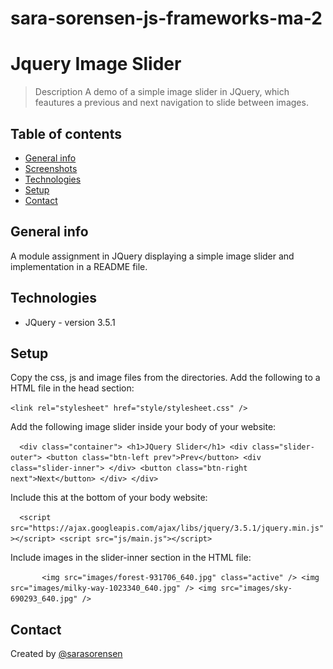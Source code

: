 # sara-sorensen-js-frameworks-ma-2

# Jquery Image Slider
> Description
A demo of a simple image slider in JQuery, which feautures a previous and next navigation to slide between images.

## Table of contents
* [General info](#general-info)
* [Screenshots](#screenshots)
* [Technologies](#technologies)
* [Setup](#setup)
* [Contact](#contact)

## General info
A module assignment in JQuery displaying a simple image slider and implementation in a README file. 


## Technologies
* JQuery - version 3.5.1

## Setup
Copy the css, js and image files from the directories.
Add the following to a HTML file in the head section: 

`<link rel="stylesheet" href="style/stylesheet.css" />`

  
 Add the following image slider inside your body of your website: 
 
`  <div class="container">
      <h1>JQuery Slider</h1>
      <div class="slider-outer">
        <button class="btn-left prev">Prev</button>
        <div class="slider-inner">
        </div>
        <button class="btn-right next">Next</button>
      </div>
    </div>`
    
        
Include this at the bottom of your body website: 
 
 `  <script src="https://ajax.googleapis.com/ajax/libs/jquery/3.5.1/jquery.min.js"></script> <script src="js/main.js"></script>`

  
  Include images in the slider-inner section in the HTML file: 
  
  `       <img src="images/forest-931706_640.jpg" class="active" />
          <img src="images/milky-way-1023340_640.jpg" />
          <img src="images/sky-690293_640.jpg" />`
        


## Contact
Created by [@sarasorensen](https://www.sarasorensen.com) 
